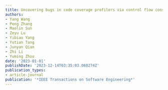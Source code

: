 ```yaml
---
title: Uncovering bugs in code coverage profilers via control flow constraint solving
authors:
- Yang Wang
- Peng Zhang
- Maolin Sun
- Zeyu Lu
- Yibiao Yang
- Yutian Tang
- Junyan Qian
- Zhi Li
- Yuming Zhou
date: '2023-01-01'
publishDate: '2023-12-14T03:35:03.068274Z'
publication_types:
- article-journal
publication: '*IEEE Transactions on Software Engineering*'
---
```

